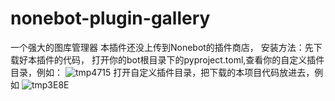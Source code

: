 # nonebot-plugin-gallery
一个强大的图库管理器
本插件还没上传到Nonebot的插件商店，
安装方法：先下载好本插件的代码，
打开你的bot根目录下的pyproject.toml,查看你的自定义插件目录，例如：
![tmp4715](https://github.com/user-attachments/assets/998ad3a9-4c71-4ef7-88d6-27d736b3c868)
打开自定义插件目录，把下载的本项目代码放进去，例如
![tmp3E8E](https://github.com/user-attachments/assets/fe97e7b0-8012-453e-a100-d306a429e140)
